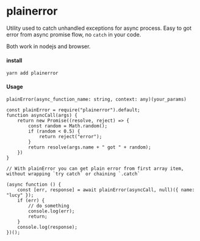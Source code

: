 # plainerror

Utility used to catch unhandled exceptions for async process. Easy to got error from async promise flow, no `catch` in your code.

Both work in nodejs and browser.

#### install

```
yarn add plainerror
```

#### Usage

```
plainError(async_function_name: string, context: any)(your_params)

```

```
const plainError = require("plainerror").default;
function asyncCall(args) {
    return new Promise((resolve, reject) => {
        const random = Math.random();
        if (random < 0.5) {
            return reject("error");
        }
        return resolve(args.name + " got " + random);
    })
}

// With plainError you can get plain error from first array item, without wrapping `try catch` or chaining `.catch`

(async function () {
    const [err, response] = await plainError(asyncCall, null)({ name: "lucy" });
    if (err) {
        // do something
        console.log(err);
        return;
    }
    console.log(response);
})();

```
